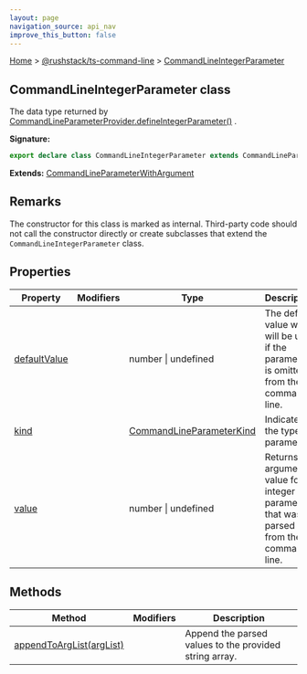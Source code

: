 ```yaml
---
layout: page
navigation_source: api_nav
improve_this_button: false
---
```



[Home](./index.md) &gt; [@rushstack/ts-command-line](./ts-command-line.md) &gt; [CommandLineIntegerParameter](./ts-command-line.commandlineintegerparameter.md)

## CommandLineIntegerParameter class

The data type returned by [CommandLineParameterProvider.defineIntegerParameter()](./ts-command-line.commandlineparameterprovider.defineintegerparameter.md) .

<b>Signature:</b>

```typescript
export declare class CommandLineIntegerParameter extends CommandLineParameterWithArgument
```
<b>Extends:</b> [CommandLineParameterWithArgument](./ts-command-line.commandlineparameterwithargument.md)

## Remarks

The constructor for this class is marked as internal. Third-party code should not call the constructor directly or create subclasses that extend the `CommandLineIntegerParameter` class.

## Properties

|  Property | Modifiers | Type | Description |
|  --- | --- | --- | --- |
|  [defaultValue](./ts-command-line.commandlineintegerparameter.defaultvalue.md) |  | number \| undefined | The default value which will be used if the parameter is omitted from the command line. |
|  [kind](./ts-command-line.commandlineintegerparameter.kind.md) |  | [CommandLineParameterKind](./ts-command-line.commandlineparameterkind.md) | Indicates the type of parameter. |
|  [value](./ts-command-line.commandlineintegerparameter.value.md) |  | number \| undefined | Returns the argument value for an integer parameter that was parsed from the command line. |

## Methods

|  Method | Modifiers | Description |
|  --- | --- | --- |
|  [appendToArgList(argList)](./ts-command-line.commandlineintegerparameter.appendtoarglist.md) |  | Append the parsed values to the provided string array. |
